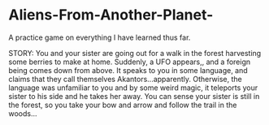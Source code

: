 # Aliens-From-Another-Planet-
A practice game on everything I have learned thus far.

STORY:
You and your sister are going out for a walk in the forest harvesting some berries to make at home. Suddenly, a UFO appears,, and a foreign being comes down from above. It speaks to you in some language, and claims that they call themselves Akantors...apparently. Otherwise, the language was unfamiliar to you and by some weird magic, it teleports your sister to his side and he takes her away. You can sense your sister is still in the forest, so you take your bow and arrow and follow the trail in the woods...
